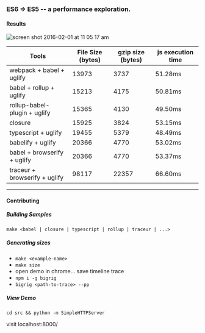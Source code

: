 ### ES6 => ES5 -- a performance exploration.

#### Results

![screen shot 2016-02-01 at 11 05 17 am](https://cloud.githubusercontent.com/assets/883126/12727905/ff35b1a4-c8d3-11e5-9d1d-85e34b1f837b.png)


| Tools                        | File Size (bytes) | gzip size (bytes) | js execution time |
| -----------------------------|-------------------|-------------------|-------------------|
| webpack + babel + uglify     | 13973             | 3737              | 51.28ms           |
| babel + rollup + uglify      | 15213             | 4175              | 50.81ms           |
| rollup-babel-plugin + uglify | 15365             | 4130              | 49.50ms           |
| closure                      | 15925             | 3824              | 53.15ms           |
| typescript + uglify          | 19455             | 5379              | 48.49ms           |
| babelify + uglify            | 20366             | 4770              | 53.02ms           |
| babel + browserify + uglify  | 20366             | 4770              | 53.37ms           |
| traceur + browserify + uglify| 98117             | 22357             | 66.60ms           |

--------------------------------


#### Contributing

##### Building Samples

`make <babel | closure | typescript | rollup | traceur | ...>`

##### Generating sizes

* `make <example-name>`
* `make size`
* open demo in chrome... save timeline trace
* `npm i -g bigrig`
* `bigrig <path-to-trace> --pp`

##### View Demo

`cd src && python -m SimpleHTTPServer`

visit localhost:8000/
